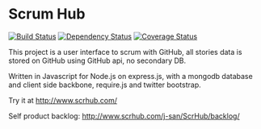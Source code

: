 
# Scrum Hub
[![Build Status](https://travis-ci.org/j-san/ScrHub.png?branch=master)](https://travis-ci.org/j-san/ScrHub)
[![Dependency Status](https://gemnasium.com/j-san/ScrHub.png)](https://gemnasium.com/j-san/ScrHub)
[![Coverage Status](https://coveralls.io/repos/j-san/ScrHub/badge.png?branch=master)](https://coveralls.io/r/j-san/ScrHub?branch=master)

This project is a user interface to scrum with GitHub, all stories data
is stored on GitHub using GitHub api, no secondary DB.

Written in Javascript for Node.js on express.js, with a mongodb database and client side backbone, require.js and twitter bootstrap.

Try it at http://www.scrhub.com/

Self product backlog: http://www.scrhub.com/j-san/ScrHub/backlog/